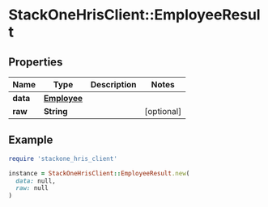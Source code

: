 # StackOneHrisClient::EmployeeResult

## Properties

| Name | Type | Description | Notes |
| ---- | ---- | ----------- | ----- |
| **data** | [**Employee**](Employee.md) |  |  |
| **raw** | **String** |  | [optional] |

## Example

```ruby
require 'stackone_hris_client'

instance = StackOneHrisClient::EmployeeResult.new(
  data: null,
  raw: null
)
```

